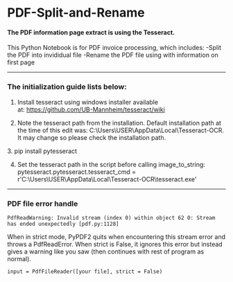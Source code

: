 # PDF-Split-and-Rename

#### The PDF information page extract is using the Tesseract. 


This Python Notebook is for PDF invoice processing, which includes:
 -Split the PDF into invididual file
 -Rename the PDF file using with information on first page



----------------------------------------------------

### The initialization guide lists below:
1. Install tesseract using windows installer available at: https://github.com/UB-Mannheim/tesseract/wiki

2. Note the tesseract path from the installation. Default installation path at the time of this edit was: C:\Users\USER\AppData\Local\Tesseract-OCR.
It may change so please check the installation path.

3. pip install pytesseract

4. Set the tesseract path in the script before calling image_to_string:
pytesseract.pytesseract.tesseract_cmd = r'C:\Users\USER\AppData\Local\Tesseract-OCR\tesseract.exe'


----------------------------------------------------
### PDF file error handle

```
PdfReadWarning: Invalid stream (index 0) within object 62 0: Stream has ended unexpectedly [pdf.py:1128]
```
When in strict mode, PyPDF2 quits when encountering this stream error and throws a PdfReadError. When strict is False, it ignores this error but instead gives a warning like you saw (then continues with rest of program as normal).

```
input = PdfFileReader([your file], strict = False)
```
